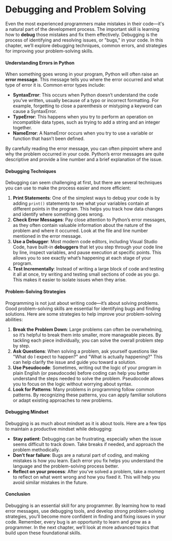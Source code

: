 # Debugging and Problem Solving

Even the most experienced programmers make mistakes in their code—it's a natural part of the development process. The important skill is learning how to **debug** those mistakes and fix them effectively. Debugging is the process of identifying and resolving issues, or "bugs," in your code. In this chapter, we’ll explore debugging techniques, common errors, and strategies for improving your problem-solving skills.

#### Understanding Errors in Python

When something goes wrong in your program, Python will often raise an **error message**. This message tells you where the error occurred and what type of error it is. Common error types include:

* **SyntaxError**: This occurs when Python doesn’t understand the code you’ve written, usually because of a typo or incorrect formatting. For example, forgetting to close a parenthesis or mistyping a keyword can cause a SyntaxError.
* **TypeError**: This happens when you try to perform an operation on incompatible data types, such as trying to add a string and an integer together.
* **NameError**: A NameError occurs when you try to use a variable or function that hasn’t been defined.

By carefully reading the error message, you can often pinpoint where and why the problem occurred in your code. Python’s error messages are quite descriptive and provide a line number and a brief explanation of the issue.

#### Debugging Techniques

Debugging can seem challenging at first, but there are several techniques you can use to make the process easier and more efficient:

1. **Print Statements**: One of the simplest ways to debug your code is by adding `print()` statements to see what your variables contain at different points in the program. This helps you track how data changes and identify where something goes wrong.
2. **Check Error Messages**: Pay close attention to Python’s error messages, as they often contain valuable information about the nature of the problem and where it occurred. Look at the file and line number mentioned in the error message.
3. **Use a Debugger**: Most modern code editors, including Visual Studio Code, have built-in **debuggers** that let you step through your code line by line, inspect variables, and pause execution at specific points. This allows you to see exactly what’s happening at each stage of your program.
4. **Test Incrementally**: Instead of writing a large block of code and testing it all at once, try writing and testing small sections of code as you go. This makes it easier to isolate issues when they arise.

#### Problem-Solving Strategies

Programming is not just about writing code—it’s about solving problems. Good problem-solving skills are essential for identifying bugs and finding solutions. Here are some strategies to help improve your problem-solving abilities:

1. **Break the Problem Down**: Large problems can often be overwhelming, so it’s helpful to break them into smaller, more manageable pieces. By tackling each piece individually, you can solve the overall problem step by step.
2. **Ask Questions**: When solving a problem, ask yourself questions like "What do I expect to happen?" and "What is actually happening?" This can help clarify the issue and guide you toward a solution.
3. **Use Pseudocode**: Sometimes, writing out the logic of your program in plain English (or pseudocode) before coding can help you better understand the steps needed to solve the problem. Pseudocode allows you to focus on the logic without worrying about syntax.
4. **Look for Patterns**: Many problems in programming follow common patterns. By recognizing these patterns, you can apply familiar solutions or adapt existing approaches to new problems.

#### Debugging Mindset

Debugging is as much about mindset as it is about tools. Here are a few tips to maintain a productive mindset while debugging:

* **Stay patient**: Debugging can be frustrating, especially when the issue seems difficult to track down. Take breaks if needed, and approach the problem methodically.
* **Don’t fear failure**: Bugs are a natural part of coding, and making mistakes is how you learn. Each error you fix helps you understand the language and the problem-solving process better.
* **Reflect on your process**: After you’ve solved a problem, take a moment to reflect on what went wrong and how you fixed it. This will help you avoid similar mistakes in the future.

#### Conclusion

Debugging is an essential skill for any programmer. By learning how to read error messages, use debugging tools, and develop strong problem-solving strategies, you’ll become more confident in finding and fixing issues in your code. Remember, every bug is an opportunity to learn and grow as a programmer. In the next chapter, we’ll look at more advanced topics that build upon these foundational skills.
